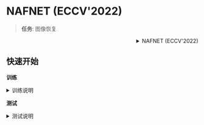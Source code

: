 # NAFNET (ECCV'2022)

> **任务**: 图像恢复

<!-- [ALGORITHM] -->

<details>
<summary align="right">NAFNET (ECCV'2022)</summary>

```bibtex
@article{chen2022simple,
  title={Simple Baselines for Image Restoration},
  author={Chen, Liangyu and Chu, Xiaojie and Zhang, Xiangyu and Sun, Jian},
  journal={arXiv preprint arXiv:2204.04676},
  year={2022}
}
```

</details>

<!-- <br/>

|                             算法                              | scale | Set5<br>PSNR / SSIM | Set14<br>PSNR / SSIM | DIV2K <br>PSNR / SSIM |   GPU 信息   |                              下载                              |
| :-----------------------------------------------------------: | :---: | :-----------------: | :------------------: | :-------------------: | :----------: | :------------------------------------------------------------: |
| [liif_edsr_norm_c64b16_g1_1000k_div2k](/configs/liif/liif-edsr-norm_c64b16_1xb16-1000k_div2k.py) |  x2   |  35.7131 / 0.9366   |   31.5579 / 0.8889   |   34.6647 / 0.9355    | 1 (TITAN Xp) | [模型](https://download.openmmlab.com/mmediting/restorers/liif/liif_edsr_norm_c64b16_g1_1000k_div2k_20210715-ab7ce3fc.pth) \| [日志](https://download.openmmlab.com/mmediting/restorers/liif/liif_edsr_norm_c64b16_g1_1000k_div2k_20210715-ab7ce3fc.log.json) |
|                               △                               |  x3   |  32.3805 / 0.8915   |   28.4605 / 0.8039   |   30.9808 / 0.8724    |      △       |                               △                                |
|                               △                               |  x4   |  30.2748 / 0.8509   |   26.8415 / 0.7381   |   29.0245 / 0.8187    |      △       |                               △                                |
|                               △                               |  x6   |  27.1187 / 0.7774   |   24.7461 / 0.6444   |   26.7770 / 0.7425    |      △       |                               △                                |
|                               △                               |  x18  |  20.8516 / 0.5406   |   20.0096 / 0.4525   |   22.1987 / 0.5955    |      △       |                               △                                |
|                               △                               |  x30  |  18.8467 / 0.5010   |   18.1321 / 0.3963   |   20.5050 / 0.5577    |      △       |                               △                                |
| [liif_rdn_norm_c64b16_g1_1000k_div2k](/configs/liif/liif-rdn-norm_c64b16_1xb16-1000k_div2k.py) |  x2   |  35.7874 / 0.9366   |   31.6866 / 0.8896   |   34.7548 / 0.9356    | 1 (TITAN Xp) | [模型](https://download.openmmlab.com/mmediting/restorers/liif/liif_rdn_norm_c64b16_g1_1000k_div2k_20210717-22d6fdc8.pth) \| [日志](https://download.openmmlab.com/mmediting/restorers/liif/liif_rdn_norm_c64b16_g1_1000k_div2k_20210717-22d6fdc8.log.json) |
|                               △                               |  x3   |  32.4992 / 0.8923   |   28.4905 / 0.8037   |   31.0744 / 0.8731    |      △       |                               △                                |
|                               △                               |  x4   |  30.3835 / 0.8513   |   26.8734 / 0.7373   |   29.1101 / 0.8197    |      △       |                               △                                |
|                               △                               |  x6   |  27.1914 / 0.7751   |   24.7824 / 0.6434   |   26.8693 / 0.7437    |      △       |                               △                                |
|                               △                               |  x18  |  20.8913 / 0.5329   |   20.1077 / 0.4537   |   22.2972 / 0.5950    |      △       |                               △                                |
|                               △                               |  x30  |  18.9354 / 0.4864   |   18.1448 / 0.3942   |   20.5663 / 0.5560    |      △       |                               △                                |

注：

- △ 指同上。
- 这两个配置仅在 _testing pipeline_ 上有所不同。 所以他们使用相同的检查点。
- 数据根据 [EDSR](/configs/restorers/edsr) 进行正则化。
- 在 RGB 通道上进行评估，在评估之前裁剪每个边界中的 `scale` 像素。 -->

## 快速开始

**训练**

<details>
<summary>训练说明</summary>

您可以使用以下命令来训练模型。

```shell
# CPU上训练
CUDA_VISIBLE_DEVICES=-1 python tools/train.py configs/nafnet/nafnet_c64eb2248mb12db2222_8xb8-lr1e-3-400k_sidd.py

# 单个GPU上训练
python tools/train.py configs/nafnet/nafnet_c64eb2248mb12db2222_8xb8-lr1e-3-400k_sidd.py

# 多个GPU上训练
./tools/dist_train.sh configs/nafnet/nafnet_c64eb2248mb12db2222_8xb8-lr1e-3-400k_sidd.py 8
```

更多细节可以参考 [train_test.md](/docs/zh_cn/user_guides/train_test.md) 中的 **Train a model** 部分。

</details>

**测试**

<details>
<summary>测试说明</summary>

您可以使用以下命令来测试模型。

```shell
# CPU上测试
CUDA_VISIBLE_DEVICES=-1 python tools/test.py configs/nafnet/nafnet_c64eb2248mb12db2222_8xb8-lr1e-3-400k_sidd.py /path/to/checkpoint

# 单个GPU上测试
python tools/test.py configs/nafnet/nafnet_c64eb2248mb12db2222_8xb8-lr1e-3-400k_sidd.py /path/to/checkpoint

# 多个GPU上测试
./tools/dist_test.sh configs/nafnet/nafnet_c64eb2248mb12db2222_8xb8-lr1e-3-400k_sidd.py /path/to/checkpoint 8
```

预训练模型未来将会上传，敬请等待。
更多细节可以参考 [train_test.md](/docs/zh_cn/user_guides/train_test.md) 中的 **Test a pre-trained model** 部分。

</details>
